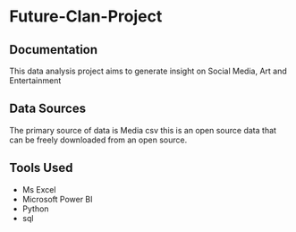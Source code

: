 # Future-Clan-Project
## Documentation 

This data analysis project aims to generate insight on Social Media, Art and Entertainment 

## Data Sources
The primary source of data is Media csv this is an open source data that can be freely downloaded from an open source.

## Tools Used

- Ms Excel
- Microsoft Power BI
- Python
- sql
